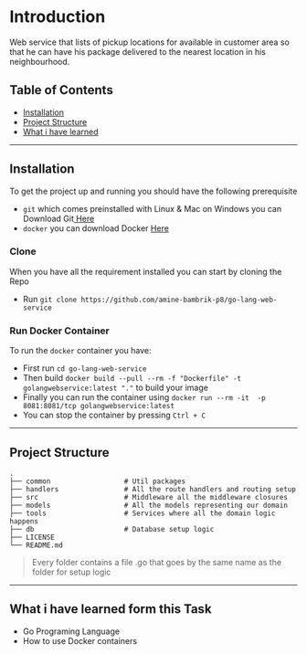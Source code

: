 # Introduction
Web service that lists of pickup locations for available in customer area so that he can have his package
delivered to the nearest location in his neighbourhood.

## Table of Contents

- [Installation](#installation)
- [Project Structure](#structure)
- [What i have learned](#whatihavelearned)
---
## Installation
To get the project up and running you should have the following prerequisite
- `git` which comes preinstalled with Linux & Mac on Windows you can Download Git[ Here]()
- `docker` you can download Docker [Here](https://www.docker.com/get-started)

### Clone
When you have all the requirement installed you can start by cloning the Repo
- Run ```git clone https://github.com/amine-bambrik-p8/go-lang-web-service```
### Run Docker Container
To run the `docker` container you have:
- First run ```cd go-lang-web-service```
- Then  build ```docker build --pull --rm -f "Dockerfile" -t golangwebservice:latest "."``` to build your image
- Finally you can run the container using ```docker run --rm -it  -p 8081:8081/tcp golangwebservice:latest```
- You can stop the container by pressing ```Ctrl + C``` 
---
## Project Structure
    .
    ├── common                  # Util packages 
    ├── handlers                # All the route handlers and routing setup
    ├── src                     # Middleware all the middleware closures
    ├── models                  # All the models representing our domain
    ├── tools                   # Services where all the domain logic happens
    ├── db                      # Database setup logic
    ├── LICENSE
    └── README.md
>  Every folder contains a file .go that goes by the same name as the folder for setup logic

---
## What i have learned form this Task
- Go Programing Language
- How to use Docker containers